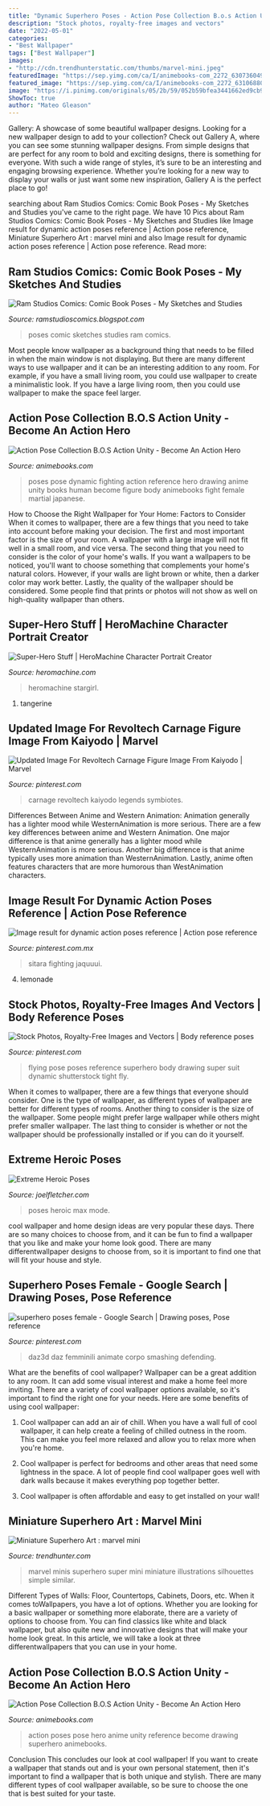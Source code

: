 ```yaml
---
title: "Dynamic Superhero Poses - Action Pose Collection B.o.s Action Unity"
description: "Stock photos, royalty-free images and vectors"
date: "2022-05-01"
categories:
- "Best Wallpaper"
tags: ["Best Wallpaper"]
images:
- "http://cdn.trendhunterstatic.com/thumbs/marvel-mini.jpeg"
featuredImage: "https://sep.yimg.com/ca/I/animebooks-com_2272_630736049.jpg"
featured_image: "https://sep.yimg.com/ca/I/animebooks-com_2272_631068803.jpg"
image: "https://i.pinimg.com/originals/05/2b/59/052b59bfea3441662ed9cb9d4b059d96.jpg"
ShowToc: true
author: "Mateo Gleason"
---
```



Gallery: A showcase of some beautiful wallpaper designs.
Looking for a new wallpaper design to add to your collection? Check out Gallery A, where you can see some stunning wallpaper designs. From simple designs that are perfect for any room to bold and exciting designs, there is something for everyone. With such a wide range of styles, it’s sure to be an interesting and engaging browsing experience. Whether you’re looking for a new way to display your walls or just want some new inspiration, Gallery A is the perfect place to go!
		
		
		
		
		
		
		
	

		
searching about Ram Studios Comics: Comic Book Poses - My Sketches and Studies you've came to the right page. We have 10 Pics about Ram Studios Comics: Comic Book Poses - My Sketches and Studies like Image result for dynamic action poses reference | Action pose reference, Miniature Superhero Art : marvel mini and also Image result for dynamic action poses reference | Action pose reference. Read more:
		
    
## Ram Studios Comics: Comic Book Poses - My Sketches And Studies

<img loading=lazy src="https://1.bp.blogspot.com/-2Jcq1oquPdA/WH1KrY8RciI/AAAAAAAABYQ/g_JPCvRB95MWn1ghFrVrILBXlXOinfGAACLcB/s400/Screen%2BShot%2B2017-01-16%2Bat%2B4.16.38%2BPM.png" onerror="this.onerror=null;this.src='https://tse2.mm.bing.net/th?id=OIP.EoHLsT9dV4_4z2nLF8AORgAAAA&amp;pid=15.1';" alt="Ram Studios Comics: Comic Book Poses - My Sketches and Studies">

_Source: ramstudioscomics.blogspot.com_

>poses comic sketches studies ram comics. 

	

Most people know wallpaper as a background thing that needs to be filled in when the main window is not displaying. But there are many different ways to use wallpaper and it can be an interesting addition to any room. For example, if you have a small living room, you could use wallpaper to create a minimalistic look. If you have a large living room, then you could use wallpaper to make the space feel larger.

    
## Action Pose Collection B.O.S Action Unity - Become An Action Hero

<img loading=lazy src="https://sep.yimg.com/ca/I/animebooks-com_2272_631068803.jpg" onerror="this.onerror=null;this.src='https://tse2.mm.bing.net/th?id=OIP.0OnLWj6kPbN04UYkWQEDzAHaKC&amp;pid=15.1';" alt="Action Pose Collection B.O.S Action Unity - Become An Action Hero">

_Source: animebooks.com_

>poses pose dynamic fighting action reference hero drawing anime unity books human become figure body animebooks fight female martial japanese. 

	

How to Choose the Right Wallpaper for Your Home: Factors to Consider
When it comes to wallpaper, there are a few things that you need to take into account before making your decision. The first and most important factor is the size of your room. A wallpaper with a large image will not fit well in a small room, and vice versa. 
The second thing that you need to consider is the color of your home's walls. If you want a wallpapers to be noticed, you'll want to choose something that complements your home's natural colors. However, if your walls are light brown or white, then a darker color may work better. 
Lastly, the quality of the wallpaper should be considered. Some people find that prints or photos will not show as well on high-quality wallpaper than others.

    
## Super-Hero Stuff | HeroMachine Character Portrait Creator

<img loading=lazy src="http://www.heromachine.com/wp-content/uploads/2020/05/pose-reference-264-250x386.png" onerror="this.onerror=null;this.src='https://tse1.mm.bing.net/th?id=OIP.mLdmspajs44CG2Nn8kR-2QAAAA&amp;pid=15.1';" alt="Super-Hero Stuff | HeroMachine Character Portrait Creator">

_Source: heromachine.com_

>heromachine stargirl. 

	

1. tangerine 

    
## Updated Image For Revoltech Carnage Figure Image From Kaiyodo | Marvel

<img loading=lazy src="https://i.pinimg.com/originals/c5/99/93/c59993265a3a2f27abb06ca82f7e20ab.jpg" onerror="this.onerror=null;this.src='https://tse4.mm.bing.net/th?id=OIP.7NccMLnaciXCIMn0nluH0QHaGA&amp;pid=15.1';" alt="Updated Image For Revoltech Carnage Figure Image From Kaiyodo | Marvel">

_Source: pinterest.com_

>carnage revoltech kaiyodo legends symbiotes. 

	

Differences Between Anime and Western Animation: Animation generally has a lighter mood while WesternAnimation is more serious.
There are a few key differences between anime and Western Animation. One major difference is that anime generally has a lighter mood while WesternAnimation is more serious. Another big difference is that anime typically uses more animation than WesternAnimation. Lastly, anime often features characters that are more humorous than WestAnimation characters.

    
## Image Result For Dynamic Action Poses Reference | Action Pose Reference

<img loading=lazy src="https://i.pinimg.com/originals/05/2b/59/052b59bfea3441662ed9cb9d4b059d96.jpg" onerror="this.onerror=null;this.src='https://tse2.mm.bing.net/th?id=OIP.ICF1CBjsW4zc2GVrt36eBAHaOP&amp;pid=15.1';" alt="Image result for dynamic action poses reference | Action pose reference">

_Source: pinterest.com.mx_

>sitara fighting jaquuui. 

	

4. lemonade 

    
## Stock Photos, Royalty-Free Images And Vectors | Body Reference Poses

<img loading=lazy src="https://i.pinimg.com/originals/92/7f/40/927f408f2c86cafe3e541d5ae32bbc9e.jpg" onerror="this.onerror=null;this.src='https://tse1.mm.bing.net/th?id=OIP.FR_z0Fyy_QS2wrrqQ-iX9gAAAA&amp;pid=15.1';" alt="Stock Photos, Royalty-Free Images and Vectors | Body reference poses">

_Source: pinterest.com_

>flying pose poses reference superhero body drawing super suit dynamic shutterstock tight fly. 

	

When it comes to wallpaper, there are a few things that everyone should consider. One is the type of wallpaper, as different types of wallpaper are better for different types of rooms. Another thing to consider is the size of the wallpaper. Some people might prefer large wallpaper while others might prefer smaller wallpaper. The last thing to consider is whether or not the wallpaper should be professionally installed or if you can do it yourself.

    
## Extreme Heroic Poses

<img loading=lazy src="https://www.joelfletcher.com/blog-social/max-strength-mode.jpg" onerror="this.onerror=null;this.src='https://tse4.mm.bing.net/th?id=OIP.qaXB_hpEm4p2hGx2yLHESgHaD4&amp;pid=15.1';" alt="Extreme Heroic Poses">

_Source: joelfletcher.com_

>poses heroic max mode. 

	

cool wallpaper and home design ideas are very popular these days. There are so many choices to choose from, and it can be fun to find a wallpaper that you like and make your home look good. There are many differentwallpaper designs to choose from, so it is important to find one that will fit your house and style.

    
## Superhero Poses Female - Google Search | Drawing Poses, Pose Reference

<img loading=lazy src="https://i.pinimg.com/736x/65/40/77/654077410f5de045ee2e7952f0c70d26.jpg" onerror="this.onerror=null;this.src='https://tse3.mm.bing.net/th?id=OIP.lY6LfG3q2MZ7sCvbOn0lwQHaJo&amp;pid=15.1';" alt="superhero poses female - Google Search | Drawing poses, Pose reference">

_Source: pinterest.com_

>daz3d daz femminili animate corpo smashing defending. 

	

What are the benefits of cool wallpaper?
Wallpaper can be a great addition to any room. It can add some visual interest and make a home feel more inviting. There are a variety of cool wallpaper options available, so it's important to find the right one for your needs. Here are some benefits of using cool wallpaper: 
1. Cool wallpaper can add an air of chill. When you have a wall full of cool wallpaper, it can help create a feeling of chilled outness in the room. This can make you feel more relaxed and allow you to relax more when you're home. 

2. Cool wallpaper is perfect for bedrooms and other areas that need some lightness in the space. A lot of people find cool wallpaper goes well with dark walls because it makes everything pop together better. 

3. Cool wallpaper is often affordable and easy to get installed on your wall!

    
## Miniature Superhero Art : Marvel Mini

<img loading=lazy src="http://cdn.trendhunterstatic.com/thumbs/marvel-mini.jpeg" onerror="this.onerror=null;this.src='https://tse4.mm.bing.net/th?id=OIP.cn3NvFpgBwSLJpxFElJr4QHaEf&amp;pid=15.1';" alt="Miniature Superhero Art : marvel mini">

_Source: trendhunter.com_

>marvel minis superhero super mini miniature illustrations silhouettes simple similar. 

	

Different Types of Walls: Floor, Countertops, Cabinets, Doors, etc.
When it comes toWallpapers, you have a lot of options. Whether you are looking for a basic wallpaper or something more elaborate, there are a variety of options to choose from. You can find classics like white and black wallpaper, but also quite new and innovative designs that will make your home look great. In this article, we will take a look at three differentwallpapers that you can use in your home.

    
## Action Pose Collection B.O.S Action Unity - Become An Action Hero

<img loading=lazy src="https://sep.yimg.com/ca/I/animebooks-com_2272_630736049.jpg" onerror="this.onerror=null;this.src='https://tse2.mm.bing.net/th?id=OIP.o2CdoEITvHD4_nda2jGPCQHaKE&amp;pid=15.1';" alt="Action Pose Collection B.O.S Action Unity - Become An Action Hero">

_Source: animebooks.com_

>action poses pose hero anime unity reference become drawing superhero animebooks. 

	

Conclusion
This concludes our look at cool wallpaper! If you want to create a wallpaper that stands out and is your own personal statement, then it's important to find a wallpaper that is both unique and stylish. There are many different types of cool wallpaper available, so be sure to choose the one that is best suited for your taste.


